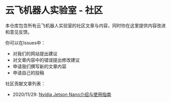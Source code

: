 # 云飞机器人实验室 - 社区

本仓库包含所有云飞机器人实验室的社区文章与内容，同时你在这里提供内容改进和意见反馈。

你可以在Issues中：

- 对我们的网站提出建议
- 对文章内容中的错误提出修改建议
- 申请我们撰写新的文章内容
- 申请自己的投稿

社区贡献文章列表：

- 2020/11/29: [Nvidia Jetson Nano介绍与使用指南](posts/nvidia-jetson-nano-intro-and-guidance.md)

